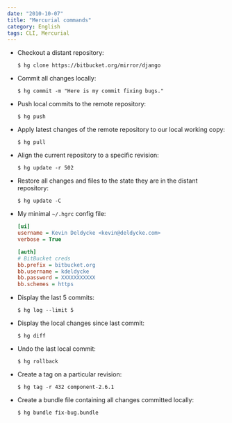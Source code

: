 ```yaml
---
date: "2010-10-07"
title: "Mercurial commands"
category: English
tags: CLI, Mercurial
---
```


- Checkout a distant repository:

  ```shell-session
  $ hg clone https://bitbucket.org/mirror/django
  ```

- Commit all changes locally:

  ```shell-session
  $ hg commit -m "Here is my commit fixing bugs."
  ```

- Push local commits to the remote repository:

  ```shell-session
  $ hg push
  ```

- Apply latest changes of the remote repository to our local working copy:

  ```shell-session
  $ hg pull
  ```

- Align the current repository to a specific revision:

  ```shell-session
  $ hg update -r 502
  ```

- Restore all changes and files to the state they are in the distant repository:

  ```shell-session
  $ hg update -C
  ```

- My minimal `~/.hgrc` config file:

  ```ini
  [ui]
  username = Kevin Deldycke <kevin@deldycke.com>
  verbose = True

  [auth]
  # BitBucket creds
  bb.prefix = bitbucket.org
  bb.username = kdeldycke
  bb.password = XXXXXXXXXXX
  bb.schemes = https
  ```

- Display the last 5 commits:

  ```shell-session
  $ hg log --limit 5
  ```

- Display the local changes since last commit:

  ```shell-session
  $ hg diff
  ```

- Undo the last local commit:

  ```shell-session
  $ hg rollback
  ```

- Create a tag on a particular revision:

  ```shell-session
  $ hg tag -r 432 component-2.6.1
  ```

- Create a bundle file containing all changes committed locally:

  ```shell-session
  $ hg bundle fix-bug.bundle
  ```
